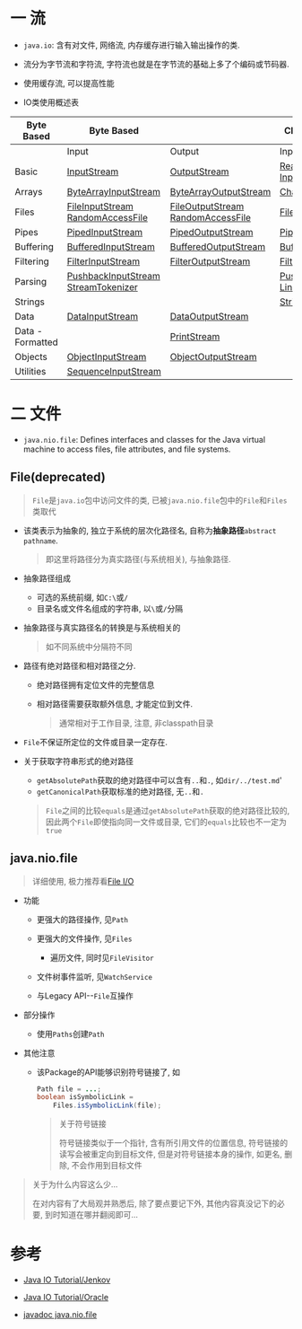 # 一 流

* `java.io`: 含有对文件, 网络流, 内存缓存进行输入输出操作的类. 
* 流分为字节流和字符流, 字符流也就是在字节流的基础上多了个编码或节码器.
* 使用缓存流, 可以提高性能

* IO类使用概述表

| Byte Based       | Byte Based                                                   |                                                              | Character Based                                              |                                                              |
| ---------------- | ------------------------------------------------------------ | ------------------------------------------------------------ | ------------------------------------------------------------ | ------------------------------------------------------------ |
|                  | Input                                                        | Output                                                       | Input                                                        | Output                                                       |
| Basic            | [InputStream](http://tutorials.jenkov.com/java-io/inputstream.html) | [OutputStream](http://tutorials.jenkov.com/java-io/outputstream.html) | [Reader](http://tutorials.jenkov.com/java-io/reader.html) [InputStreamReader](http://tutorials.jenkov.com/java-io/inputstreamreader.html) | [Writer](http://tutorials.jenkov.com/java-io/writer.hml) [OutputStreamWriter](http://tutorials.jenkov.com/java-io/outputstreamwriter.html) |
| Arrays           | [ByteArrayInputStream](http://tutorials.jenkov.com/java-io/bytearrayinputstream.html) | [ByteArrayOutputStream](http://tutorials.jenkov.com/java-io/bytearrayoutputstream.html) | [CharArrayReader](http://tutorials.jenkov.com/java-io/chararrayreader.html) | [CharArrayWriter](http://tutorials.jenkov.com/java-io/chararraywriter.html) |
| Files            | [FileInputStream](http://tutorials.jenkov.com/java-io/fileinputstream.html) [RandomAccessFile](http://tutorials.jenkov.com/java-io/randomaccessfile.html) | [FileOutputStream](http://tutorials.jenkov.com/java-io/fileoutputstream.html) [RandomAccessFile](http://tutorials.jenkov.com/java-io/randomaccessfile.html) | [FileReader](http://tutorials.jenkov.com/java-io/filereader.html) | [FileWriter](http://tutorials.jenkov.com/java-io/filewriter.html) |
| Pipes            | [PipedInputStream](http://tutorials.jenkov.com/java-io/pipedinputstream.html) | [PipedOutputStream](http://tutorials.jenkov.com/java-io/pipedoutputstream.html) | [PipedReader](http://tutorials.jenkov.com/java-io/pipedreader.html) | [PipedWriter](http://tutorials.jenkov.com/java-io/pipedwriter.html) |
| Buffering        | [BufferedInputStream](http://tutorials.jenkov.com/java-io/bufferedinputstream.html) | [BufferedOutputStream](http://tutorials.jenkov.com/java-io/bufferedoutputstream.html) | [BufferedReader](http://tutorials.jenkov.com/java-io/bufferedreader.html) | [BufferedWriter](http://tutorials.jenkov.com/java-io/bufferedwriter.html) |
| Filtering        | [FilterInputStream](http://tutorials.jenkov.com/java-io/filterinputstream.html) | [FilterOutputStream](http://tutorials.jenkov.com/java-io/filteroutputstream.html) | [FilterReader](http://tutorials.jenkov.com/java-io/filterreader.html) | [FilterWriter](http://tutorials.jenkov.com/java-io/filterwriter.html) |
| Parsing          | [PushbackInputStream](http://tutorials.jenkov.com/java-io/pushbackinputstream.html) [StreamTokenizer](http://tutorials.jenkov.com/java-io/streamtokenizer.html) |                                                              | [PushbackReader](http://tutorials.jenkov.com/java-io/pushbackreader.html) [LineNumberReader](http://tutorials.jenkov.com/java-io/linenumberreader.html) |                                                              |
| Strings          |                                                              |                                                              | [StringReader](http://tutorials.jenkov.com/java-io/stringreader.html) | [StringWriter](http://tutorials.jenkov.com/java-io/stringwriter.html) |
| Data             | [DataInputStream](http://tutorials.jenkov.com/java-io/datainputstream.html) | [DataOutputStream](http://tutorials.jenkov.com/java-io/dataoutputstream.html) |                                                              |                                                              |
| Data - Formatted |                                                              | [PrintStream](http://tutorials.jenkov.com/java-io/printstream.html) |                                                              | [PrintWriter](http://tutorials.jenkov.com/java-io/printwriter.html) |
| Objects          | [ObjectInputStream](http://tutorials.jenkov.com/java-io/objectinputstream.html) | [ObjectOutputStream](http://tutorials.jenkov.com/java-io/objectoutputstream.html) |                                                              |                                                              |
| Utilities        | [SequenceInputStream](http://tutorials.jenkov.com/java-io/sequenceinputstream.html) |                                                              |                                                              |                                                              |

# 二 文件

* `java.nio.file`: Defines interfaces and classes for the Java virtual machine to access files, file attributes, and file systems.

## File(deprecated)

> `File`是`java.io`包中访问文件的类, 已被`java.nio.file`包中的`File`和`Files`类取代

* 该类表示为抽象的, 独立于系统的层次化路径名, 自称为**抽象路径**`abstract pathname`.

  > 即这里将路径分为真实路径(与系统相关), 与抽象路径.

* 抽象路径组成

  * 可选的系统前缀, 如`C:\`或`/`
  * 目录名或文件名组成的字符串, 以`\`或`/`分隔

* 抽象路径与真实路径名的转换是与系统相关的

  > 如不同系统中分隔符不同

* 路径有绝对路径和相对路径之分.

  * 绝对路径拥有定位文件的完整信息

  * 相对路径需要获取额外信息, 才能定位到文件.

    > 通常相对于工作目录, 注意, 非classpath目录

* `File`不保证所定位的文件或目录一定存在.

* 关于获取字符串形式的绝对路径

  * `getAbsolutePath`获取的绝对路径中可以含有`..`和`.`, 如`dir/../test.md`'
  * `getCanonicalPath`获取标准的绝对路径, 无`..`和`.`

  > `File`之间的比较`equals`是通过`getAbsolutePath`获取的绝对路径比较的, 因此两个`File`即使指向同一文件或目录, 它们的`equals`比较也不一定为`true`

## java.nio.file

> 详细使用, 极力推荐看[File I/O](https://docs.oracle.com/javase/tutorial/essential/io/fileio.html)

* 功能

  * 更强大的路径操作, 见`Path`
  * 更强大的文件操作, 见`Files`
    * 遍历文件, 同时见`FileVisitor`

  * 文件树事件监听, 见`WatchService`
  * 与Legacy API--`File`互操作

* 部分操作
  
	* 使用`Paths`创建`Path`
  
* 其他注意

  * 该Package的API能够识别符号链接了, 如

    ```java
    Path file = ...;
    boolean isSymbolicLink =
        Files.isSymbolicLink(file);
    ```

    > 关于符号链接
    >
    > 符号链接类似于一个指针, 含有所引用文件的位置信息, 符号链接的读写会被重定向到目标文件, 但是对符号链接本身的操作, 如更名, 删除, 不会作用到目标文件

> 关于为什么内容这么少...
>
> 在对内容有了大局观并熟悉后, 除了要点要记下外, 其他内容真没记下的必要, 到时知道在哪并翻阅即可...

# 参考

* [Java IO Tutorial/Jenkov](http://tutorials.jenkov.com/java-io/index.html)

* [Java IO Tutorial/Oracle](https://docs.oracle.com/javase/tutorial/essential/io/index.html)

* [javadoc java.nio.file](https://docs.oracle.com/javase/8/docs/api/java/nio/file/package-summary.html)


